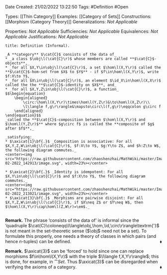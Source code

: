 <br />
<br />

Date Created: 21/02/2022 13:22:50
Tags: #Definition #Open 

Types: [[Thin Category]]
Examples: [[Category of Sets]]
Constructions: [[Morphism (Category Theory)]]
Generalizations: _Not Applicable_

Properties: _Not Applicable_
Sufficiencies: _Not Applicable_
Equivalences: _Not Applicable_
Justifications: _Not Applicable_

``` ad-Definition
title: Definition (Informal).

_A **category** $\cat{C}$ consists of the data of_
* _a class $\obj\l(\cat{C}\r)$ whose members are called **$\cat{C}$-objects**,_
* _for all $X,Y\in\obj\l(\cat{C}\r)$, a set $\hom\l(X,Y\r)$ called the **$\cat{C}$-hom-set from $X$ to $Y$** - if $f\in\hom\l(X,Y\r)$, write $f:X\to Y$,_
* _for all $X\in\obj\l(\cat{C}\r)$, an element $\id_X\in\hom\l(X,X\r)$ called the the **$\cat{C}$-identity on $X$**, and_
* _for all $X,Y,Z\in\obj\l(\cat{C}\r)$, a function_
$$\begin{equation}
    \begin{aligned}
        \circ:\hom\l(X,Y\r)\times\hom\l(Y,Z\r)&\to\hom\l(X,Z\r)\\
        \l\langle f,g\r\rangle&\mapsto\circ\l(f,g\r)\eqqcolon g\circ f
    \end{aligned}
\end{equation}$$
_called the **$\cat{C}$-composition between $\hom\l(X,Y\r)$ and $\hom\l(Y,Z\r)$** where $g\circ f$ is called the **composite of $g$ after $f$**,_

_satisfying:_
* $\axicat{1}\bf{.}$ _Composition is associative: For all $X,Y,Z,W\in\obj\l(\cat{C}\r)$, $f:X\to Y$, $g:Y\to Z$, and $h:Z\to W$, the following diagram commutes._
<center><img src="https://raw.githubusercontent.com/zhaoshenzhai/MathWiki/master/Images/21-02-2022_142913/image.svg", width=23%></center>

* $\axicat{2}\bf{.}$ _Identity is idempotent: For all $X,Y\in\obj\l(\cat{C}\r)$ and $f:X\to Y$, the following diagram commutes._
<center><img src="https://raw.githubusercontent.com/zhaoshenzhai/MathWiki/master/Images/09-02-2022_213021/image.svg", width=23%></center>
* $\axicat{3}\bf{.}$ _Morphisms are pairwise disjoint: For all $X,Y,Z,W\in\obj\l(\cat{C}\r)$, if $X\neq Z$ or $Y\neq W$, then $\hom\l(X,Y\r)\cap\hom\l(Z,W\r)=\em$._


```

**Remark.** The phrase $\textrm{`}$consists of the data of$\textrm{'}$ is informal since the $\textrm{`}$quadruple $\cat{C}\coloneqq\l\langle\obj,\hom,\id,\circ\r\rangle\textrm{'}$ is not meant in the set-theoretic sense ($\obj$ need not be a set). To formulate this properly, one needs a theory of classes in which pairs (and hence $n$-tuples) can be defined.<span style="float:right;">$\blacklozenge$</span>

**Remark.** $\axicat{3}$ can be $\textrm{`}$forced$\textrm{'}$ to hold since one can replace morphisms $f\in\hom\l(X,Y\r)$ with the triple $\l\langle f,X,Y\r\rangle$; this is done, for example, in $\cat{Set}$. Thus $\axicat{3}$ can be disregarded when verifying the axioms of a category.<span style="float:right;">$\blacklozenge$</span>
